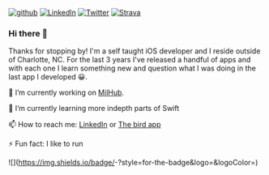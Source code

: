 [![github](https://img.shields.io/badge/GitHub-000000?style=for-the-badge&logo=GitHub&logoColor=white)](https://github.com/arbyruns)
[![LinkedIn](https://img.shields.io/badge/LinkedIn-000000?style=for-the-badge&logo=LinkedIn&logoColor=0A66C2)](https://www.linkedin.com/in/revansii/)
[![Twitter](https://img.shields.io/badge/Twitter-000000?style=for-the-badge&logo=Twitter&logoColor=1DA1F2)](https://twitter.com/rb_e2)
[![Strava](https://img.shields.io/badge/Strava-000000?style=for-the-badge&logo=Strava&logoColor=FC4C02)](https://www.strava.com/athletes/4593916)




### Hi there 👋

Thanks for stopping by! I'm a self taught iOS developer and I reside outside of Charlotte, NC. For the last 3 years I've released a handful of apps and with each one I learn something new and question what I was doing in the last app I developed 😀.

🔭 I’m currently working on [MilHub](https://milhub.app/).

🌱 I’m currently learning more indepth parts of Swift 

📫 How to reach me: [LinkedIn](https://www.linkedin.com/in/revansii/) or [The bird app](https://twitter.com/rb_e2)

⚡ Fun fact: I like to run

![<Badge Name>](https://img.shields.io/badge/<Badge Text>-<Background Color>?style=for-the-badge&logo=<Icon Name>&logoColor=<Logo Color>)

  
<!--
**arbyruns/arbyruns** is a ✨ _special_ ✨ repository because its `README.md` (this file) appears on your GitHub profile.

Here are some ideas to get you started:

- 🔭 I’m currently working on ...
- 🌱 I’m currently learning ...
- 👯 I’m looking to collaborate on ...
- 🤔 I’m looking for help with ...
- 💬 Ask me about ...
- 📫 How to reach me: ...
- 😄 Pronouns: ...
- ⚡ Fun fact: ...
-->

